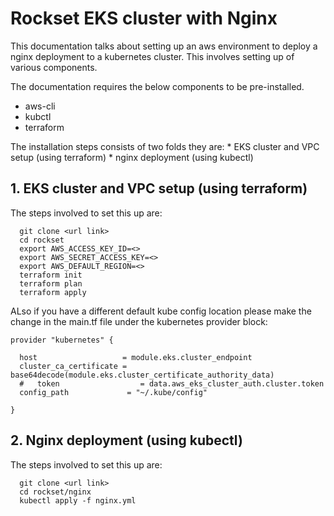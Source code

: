 # Rockset EKS cluster with Nginx

This documentation talks about setting up an aws environment to deploy a nginx deployment to a kubernetes cluster. This involves setting up of various components.

The documentation requires the below components to be pre-installed.
* aws-cli
* kubctl
* terraform

The installation steps consists of two folds they are:
      * EKS cluster and VPC setup (using terraform)
      * nginx deployment (using kubectl)

## 1. EKS cluster and  VPC setup (using terraform)

The steps involved to set this up are:


	  git clone <url link>
	  cd rockset
	  export AWS_ACCESS_KEY_ID=<>
	  export AWS_SECRET_ACCESS_KEY=<>
	  export AWS_DEFAULT_REGION=<>
	  terraform init
	  terraform plan
	  terraform apply

ALso if you have a different default kube config location please make the change in the main.tf file under the kubernetes provider block:

    provider "kubernetes" {

      host                   = module.eks.cluster_endpoint
      cluster_ca_certificate = base64decode(module.eks.cluster_certificate_authority_data)
      #   token                  = data.aws_eks_cluster_auth.cluster.token
      config_path             = "~/.kube/config"

    }

## 2. Nginx deployment (using kubectl)

The steps involved to set this up are:

	  git clone <url link>
	  cd rockset/nginx
	  kubectl apply -f nginx.yml
